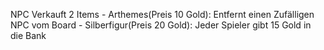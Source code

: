 NPC Verkauft 2 Items
		- Arthemes(Preis 10 Gold): Entfernt einen Zufälligen NPC vom Board
		- Silberfigur(Preis 20 Gold): Jeder Spieler gibt 15 Gold in die Bank